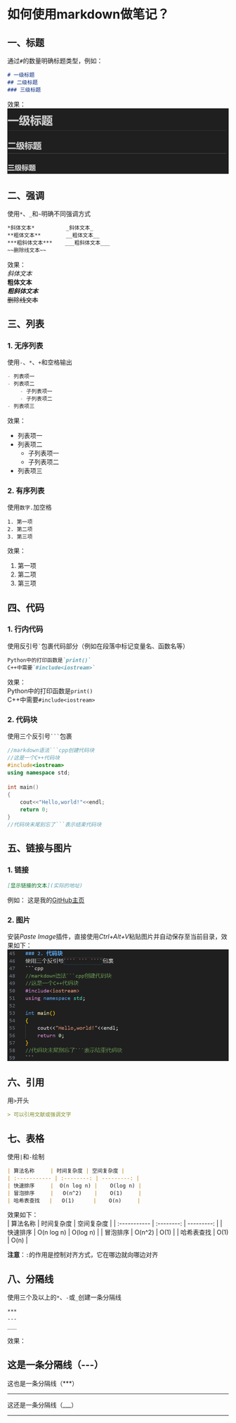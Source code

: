 # 如何使用markdown做笔记？

## 一、标题
通过`#`的数量明确标题类型，例如：
```markdown
# 一级标题
## 二级标题
### 三级标题
```
效果：
![](images/2025-09-13-12-21-45.png)

## 二、强调
使用`*`、`_`和`~`明确不同强调方式
```markdown
*斜体文本*          _斜体文本_
**粗体文本**        __粗体文本__
***粗斜体文本***    ___粗斜体文本___
~~删除线文本~~
```  
效果：  
*斜体文本*         
**粗体文本**        
***粗斜体文本***   
~~删除线文本~~


## 三、列表
### 1. 无序列表
使用`-`、`*`、`+`和空格输出
```markdown
- 列表项一
- 列表项二
    - 子列表项一
    - 子列表项二
- 列表项三
```  
效果：  
- 列表项一
- 列表项二
    - 子列表项一
    - 子列表项二
- 列表项三


### 2. 有序列表
使用`数字.`加空格
```markdwon
1. 第一项
2. 第二项
3. 第三项
```

效果：  
1. 第一项
2. 第二项
3. 第三项

## 四、代码
### 1. 行内代码
使用反引号`` ` ``包裹代码部分（例如在段落中标记变量名、函数名等）
```markdown
Python中的打印函数是`print()`
C++中需要`#include<iostream>`
```

效果：  
Python中的打印函数是`print()`  
C++中需要`#include<iostream>`

### 2. 代码块
使用三个反引号```` ``` ````包裹
```cpp
//markdown语法```cpp创建代码块
//这是一个C++代码块
#include<iostream>
using namespace std;

int main()
{
    cout<<"Hello,world!"<<endl;
    return 0;
}
//代码块末尾别忘了```表示结束代码块
```

## 五、链接与图片
### 1. 链接
```markdown
[显示链接的文本](实际的地址)
```
例如：
这是我的[GitHub主页](https://github.com/Slime267)
### 2. 图片
安装*Paste Image*插件，直接使用*Ctrl+Alt+V*粘贴图片并自动保存至当前目录，效果如下：
![](images/2025-09-13-11-58-24.png)

## 六、引用
用`>`开头
```markdown
> 可以引用文献或强调文字
```

## 七、表格
使用`|`和`-`绘制
```markdown
| 算法名称     | 时间复杂度 | 空间复杂度 |
| :----------- | :--------: | ---------: |
| 快速排序     |  O(n log n) |    O(log n) |
| 冒泡排序     |   O(n^2)    |    O(1)     |
| 哈希表查找   |   O(1)      |    O(n)     |
```
效果如下：  
| 算法名称     | 时间复杂度 | 空间复杂度 |
| :----------- | :--------: | ---------: |
| 快速排序     |  O(n log n) |    O(log n) |
| 冒泡排序     |   O(n^2)    |    O(1)     |
| 哈希表查找   |   O(1)      |    O(n)     |

**注意**：`:`的作用是控制对齐方式，它在哪边就向哪边对齐

## 八、分隔线
使用三个及以上的`*`、`-`或`_`创建一条分隔线
```markdown
***
---
___
```
效果：

这是一条分隔线（---）
---
这也是一条分隔线（***）
***
这还是一条分隔线（___）
___

